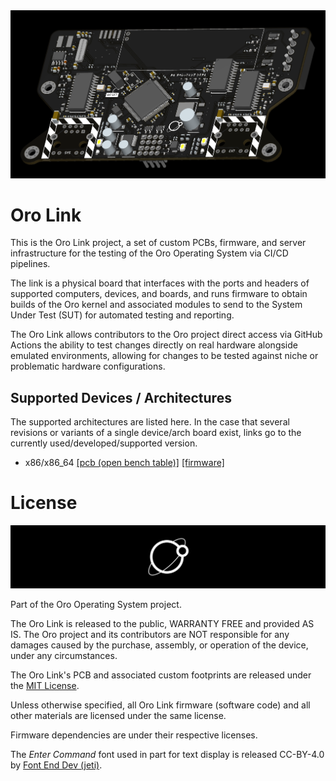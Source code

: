 <div align="center">
	<img src="https://github.com/oro-os/link/raw/master/Asset/screenshot.png" />
</div>

# Oro Link

This is the Oro Link project, a set of custom PCBs, firmware, and server
infrastructure for the testing of the Oro Operating System via CI/CD pipelines.

The link is a physical board that interfaces with the ports and headers
of supported computers, devices, and boards, and runs firmware to obtain builds of
the Oro kernel and associated modules to send to the System Under Test (SUT)
for automated testing and reporting.

The Oro Link allows contributors to the Oro project direct access via
GitHub Actions the ability to test changes directly on real hardware
alongside emulated environments, allowing for changes to be tested
against niche or problematic hardware configurations.

## Supported Devices / Architectures

The supported architectures are listed here. In the case that several revisions or variants
of a single device/arch board exist, links go to the currently used/developed/supported version.

- x86/x86_64 [[pcb (open bench table)]](pcb/link-x86-obt) [[firmware]](firmware/link-firmware-x86)

# License

<div align="center">
	<img src="https://github.com/oro-os/link/raw/master/Asset/oro-banner.svg?sanitize=true" />
</div>

Part of the Oro Operating System project.

The Oro Link is released to the public, WARRANTY FREE
and provided AS IS. The Oro project and its contributors are NOT
responsible for any damages caused by the purchase, assembly, or operation
of the device, under any circumstances.

The Oro Link's PCB and associated custom footprints are released
under the [MIT License](LICENSE).

Unless otherwise specified, all Oro Link firmware (software code)
and all other materials are licensed under the same license.

Firmware dependencies are under their respective licenses.

The _Enter Command_ font used in part for text display is released CC-BY-4.0
by [Font End Dev (jeti)](https://fontenddev.com).
